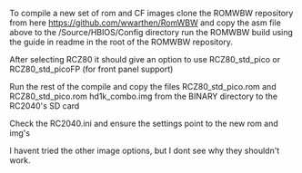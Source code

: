 To compile a new set of rom and CF images clone the ROMWBW repository from here https://github.com/wwarthen/RomWBW and copy the asm file above to the /Source/HBIOS/Config directory
run the ROMWBW build using the guide in readme in the root of the ROMWBW repository.

After selecting RCZ80 it should give an option to use RCZ80_std_pico or RCZ80_std_picoFP (for front panel support)

Run the rest of the compile and copy the files RCZ80_std_pico.rom and RCZ80_std_pico.rom hd1k_combo.img from the BINARY directory  to the RC2040's SD card

Check the RC2040.ini and ensure the settings point to the new rom and img's

I havent tried the other image options, but I dont see why they shouldn't work.

